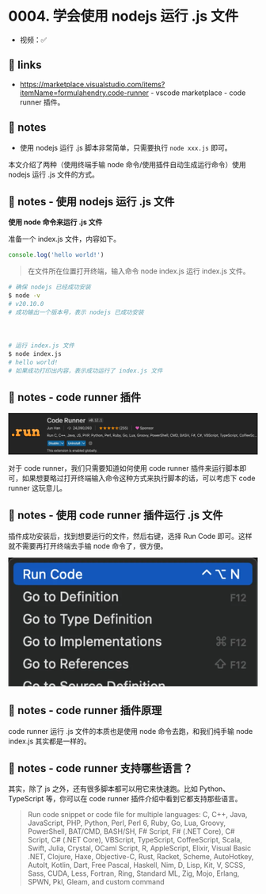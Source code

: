 # 0004. 学会使用 nodejs 运行 .js 文件

- 视频：✅

## 🔗 links

- https://marketplace.visualstudio.com/items?itemName=formulahendry.code-runner - vscode marketplace - code runner 插件。

## 📒 notes

- 使用 nodejs 运行 .js 脚本非常简单，只需要执行 `node xxx.js` 即可。

本文介绍了两种（使用终端手输 node 命令/使用插件自动生成运行命令）使用 nodejs 运行 .js 文件的方式。

## 📒 notes - 使用 nodejs 运行 .js 文件

**使用 node 命令来运行 .js 文件**

准备一个 index.js 文件，内容如下。

```js
console.log('hello world!')
```

> 在文件所在位置打开终端，输入命令 node index.js 运行 index.js 文件。

```bash
# 确保 nodejs 已经成功安装
$ node -v
# v20.10.0
# 成功输出一个版本号，表示 nodejs 已成功安装



# 运行 index.js 文件
$ node index.js
# hello world!
# 如果成功打印出内容，表示成功运行了 index.js 文件
```

## 📒 notes - code runner 插件

![](md-imgs/2024-10-04-17-20-12.png)

对于 code runner，我们只需要知道如何使用 code runner 插件来运行脚本即可，如果想要略过打开终端输入命令这种方式来执行脚本的话，可以考虑下 code runner 这玩意儿。

## 📒 notes - 使用 code runner 插件运行 .js 文件

插件成功安装后，找到想要运行的文件，然后右键，选择 Run Code 即可。这样就不需要再打开终端去手输 node 命令了，很方便。

![](md-imgs/2024-10-04-17-20-41.png)

## 📒 notes - code runner 插件原理

code runner 运行 .js 文件的本质也是使用 node 命令去跑，和我们纯手输 node index.js 其实都是一样的。

## 📒 notes - code runner 支持哪些语言？

其实，除了 js 之外，还有很多脚本都可以用它来快速跑。比如 Python、TypeScript 等，你可以在 code runner 插件介绍中看到它都支持那些语言。
> Run code snippet or code file for multiple languages: C, C++, Java, JavaScript, PHP, Python, Perl, Perl 6, Ruby, Go, Lua, Groovy, PowerShell, BAT/CMD, BASH/SH, F# Script, F# (.NET Core), C# Script, C# (.NET Core), VBScript, TypeScript, CoffeeScript, Scala, Swift, Julia, Crystal, OCaml Script, R, AppleScript, Elixir, Visual Basic .NET, Clojure, Haxe, Objective-C, Rust, Racket, Scheme, AutoHotkey, AutoIt, Kotlin, Dart, Free Pascal, Haskell, Nim, D, Lisp, Kit, V, SCSS, Sass, CUDA, Less, Fortran, Ring, Standard ML, Zig, Mojo, Erlang, SPWN, Pkl, Gleam, and custom command